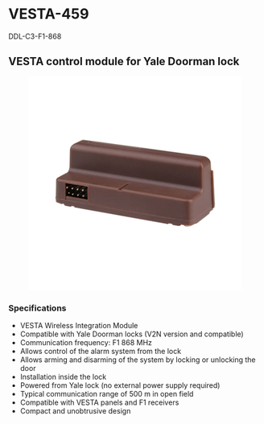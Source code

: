 # VESTA-459

DDL-C3-F1-868

## VESTA control module for Yale Doorman lock

<figure><img src=".gitbook/assets/image (1) (1).png" alt=""><figcaption></figcaption></figure>

### **Specifications**

* VESTA Wireless Integration Module
* Compatible with Yale Doorman locks (V2N version and compatible)
* Communication frequency: F1 868 MHz
* Allows control of the alarm system from the lock
* Allows arming and disarming of the system by locking or unlocking the door
* Installation inside the lock
* Powered from Yale lock (no external power supply required)
* Typical communication range of 500 m in open field
* Compatible with VESTA panels and F1 receivers
* Compact and unobtrusive design
